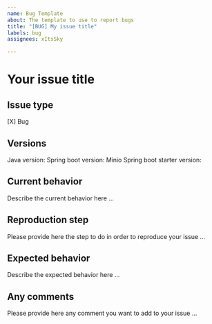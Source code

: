 ```yaml
---
name: Bug Template
about: The template to use to report bugs
title: "[BUG] My issue title"
labels: bug
assignees: xItsSky

---
```


# Your issue title

## Issue type
[X] Bug

## Versions
Java version: 
Spring boot version:
Minio Spring boot starter version: 

## Current behavior
Describe the current behavior here ...

## Reproduction step
Please provide here the step to do in order to reproduce your issue ...

## Expected behavior
Describe the expected behavior here ...

## Any comments
Please provide here any comment you want to add to your issue ...
